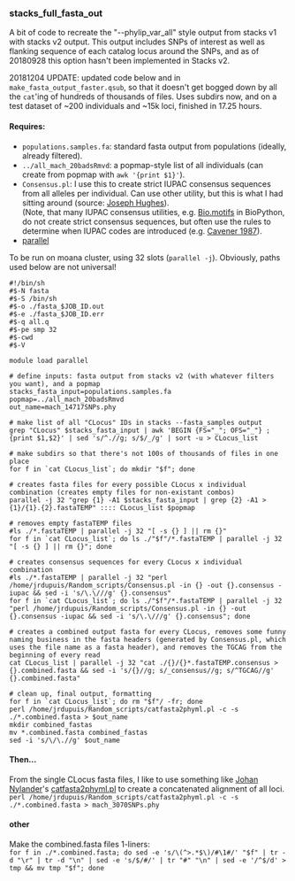 ### stacks_full_fasta_out  

A bit of code to recreate the "--phylip_var_all" style output from stacks v1 with stacks v2 output. 
This output includes SNPs of interest as well as flanking sequence of each catalog locus around the SNPs,
and as of 20180928 this option hasn't been implemented in Stacks v2.  

20181204 UPDATE: updated code below and in `make_fasta_output_faster.qsub`, so that it doesn't get bogged down by all the `cat`'ing of hundreds of thousands of files. Uses subdirs now, and on a test dataset of ~200 individuals and ~15k loci, finished in 17.25 hours.

#### Requires:  

* `populations.samples.fa`: standard fasta output from populations (ideally, already filtered).  
* `../all_mach_20badsRmvd`: a popmap-style list of all individuals (can create from popmap with `awk '{print $1}'`).  
* `Consensus.pl`: I use this to create strict IUPAC consensus sequences from all alleles per individual. Can use other utility, but this is what I had sitting around (source: [Joseph Hughes](https://github.com/josephhughes/Sequence-manipulation/blob/master/Consensus.pl)).  
(Note, that many IUPAC consensus utilities, e.g. [Bio.motifs](http://biopython.org/DIST/docs/tutorial/Tutorial.html) in BioPython, do not create strict consensus sequences, but often use the rules to determine when IUPAC codes are introduced (e.g. [Cavener 1987](https://academic.oup.com/nar/article-lookup/doi/10.1093/nar/15.4.1353)).  
* [parallel](https://www.gnu.org/software/bash/manual/html_node/GNU-Parallel.html)

To be run on moana cluster, using 32 slots (`parallel -j`). Obviously, paths used below are not universal!

```
#!/bin/sh
#$-N fasta
#$-S /bin/sh
#$-o ./fasta_$JOB_ID.out
#$-e ./fasta_$JOB_ID.err
#$-q all.q
#$-pe smp 32
#$-cwd
#$-V

module load parallel

# define inputs: fasta output from stacks v2 (with whatever filters you want), and a popmap
stacks_fasta_input=populations.samples.fa
popmap=../all_mach_20badsRmvd
out_name=mach_14717SNPs.phy

# make list of all "CLocus" IDs in stacks --fasta_samples output
grep "CLocus" $stacks_fasta_input | awk 'BEGIN {FS="_"; OFS="_"} ; {print $1,$2}' | sed 's/^.//g; s/$/_/g' | sort -u > CLocus_list

# make subdirs so that there's not 100s of thousands of files in one place
for f in `cat CLocus_list`; do mkdir "$f"; done

# creates fasta files for every possible CLocus x individual combination (creates empty files for non-existant combos)
parallel -j 32 "grep {1} -A1 $stacks_fasta_input | grep {2} -A1 > {1}/{1}.{2}.fastaTEMP" :::: CLocus_list $popmap

# removes empty fastaTEMP files
#ls ./*.fastaTEMP | parallel -j 32 "[ -s {} ] || rm {}" 
for f in `cat CLocus_list`; do ls ./"$f"/*.fastaTEMP | parallel -j 32 "[ -s {} ] || rm {}"; done

# creates consensus sequences for every CLocus x individual combination
#ls ./*.fastaTEMP | parallel -j 32 "perl /home/jrdupuis/Random_scripts/Consensus.pl -in {} -out {}.consensus -iupac && sed -i 's/\.\///g' {}.consensus"
for f in `cat CLocus_list`; do ls ./"$f"/*.fastaTEMP | parallel -j 32 "perl /home/jrdupuis/Random_scripts/Consensus.pl -in {} -out {}.consensus -iupac && sed -i 's/\.\///g' {}.consensus"; done

# creates a combined output fasta for every CLocus, removes some funny naming business in the fasta headers (generated by Consensus.pl, which uses the file name as a fasta header), and removes the TGCAG from the beginning of every read
cat CLocus_list | parallel -j 32 "cat ./{}/{}*.fastaTEMP.consensus > {}.combined.fasta && sed -i 's/{}//g; s/_consensus//g; s/^TGCAG//g' {}.combined.fasta" 

# clean up, final output, formatting
for f in `cat CLocus_list`; do rm "$f"/ -fr; done
perl /home/jrdupuis/Random_scripts/catfasta2phyml.pl -c -s ./*.combined.fasta > $out_name
mkdir combined_fastas
mv *.combined.fasta combined_fastas
sed -i 's/\/\.//g' $out_name
```  

#### Then...

From the single CLocus fasta files, I like to use something like [Johan Nylander](https://github.com/nylander)'s [catfasta2phyml.pl](https://github.com/nylander/catfasta2phyml) to create a concatenated alignment of all loci.  
`perl /home/jrdupuis/Random_scripts/catfasta2phyml.pl -c -s ./*.combined.fasta > mach_3070SNPs.phy`

#### other
Make the combined.fasta files 1-liners:  
`for f in ./*.combined.fasta; do sed -e 's/\(^>.*$\)/#\1#/' "$f" | tr -d "\r" | tr -d "\n" | sed -e 's/$/#/' | tr "#" "\n" | sed -e '/^$/d' > tmp && mv tmp "$f"; done`


